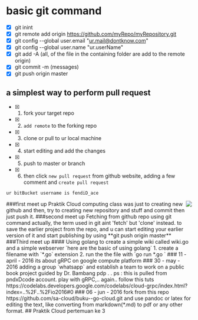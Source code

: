 # basic git command 
- [x] git inint
- [x] git remote add origin https://github.com/myRepo/myRepository.git
- [x] git config --global user.email "ur.mail@dontknow.com"
- [x] git config --global user.name "ur.userName"
- [x] git add -A (all, of the file in the containing folder are add to the remote origin)
- [x] git commit -m (messages)
- [x] git push origin master 

 ##  a simplest way to perform pull request
- [x]    1. fork your target repo
- [x]    2. `add remote` to the forking repo 
- [x]    3. clone or pull to ur local machine
- [x]    4. start editing and add the changes
- [x]    5. push to master or branch
- [x]	 6. then click `new pull request` from github website, adding a few comment and `create pull request`
	
`ur bitBucket username is fendiD_ace`

<!-- ![the Jokerr](http://www.imgbase.info/images/safe-wallpapers/tv_movies/batman/45406_batman_joker.jpg) -->
<img style="float: right;" src="https://encrypted-tbn1.gstatic.com/images?q=tbn:ANd9GcQwXbaazFZW0v_gtoFkZelVZ8mUkUVKOZwMJep0jtZds_8XLK1n">
<!-- align="right" height="600" width="400"  -->
###first meet up Praktik Cloud computing class
		was just to creating new github
		and then, try to creating new repository and stuff
		and commit then just push it.
###second meet up 
		Fetching from github repo using git command
		actually, the term used in git aint 'fetch' but 'clone' instead.
			to save the earlier project from the repo, and u can start
			editing your earlier version of it and start publishing
			by using **git push origin master**
###Third meet up
#### Using golang to create a simple wiki called wiki.go and a simple webserver
		`here are the basic of using golang`
	1. create a filename with `*.go` extension
	2. run the the file with `go run *.go `
### 11 - april - 2016
	its about gRPC on google compute platform
### 30 - may - 2016
	adding a group `whatsapp` and establish a team to work on a public book project guided by Dr. Bambang pdp . .
	ps : this is pulled from pndxDcode account.
	play with gRPC,.. again.. 
	follow this tuts https://codelabs.developers.google.com/codelabs/cloud-grpc/index.html?index=..%2F..%2Fio2016#0
### 06 - jun - 2016
	fork from this repo https://github.com/sa-cloud/buku--go-cloud.git 
	and use pandoc or latex for editing the text, like converting from markdown(*.md) to pdf or any other format.
	 ## Praktik Cloud pertemuan ke 3

